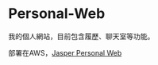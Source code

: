 # Personal-Web
我的個人網站，目前包含履歷、聊天室等功能。<p>
部署在AWS，[Jasper Personal Web](http://ec2-13-231-43-217.ap-northeast-1.compute.amazonaws.com)
